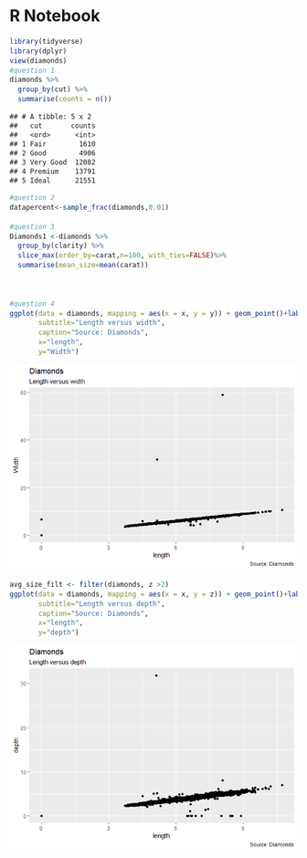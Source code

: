 R Notebook
================

``` r
library(tidyverse)
library(dplyr)
view(diamonds)
#question 1
diamonds %>% 
  group_by(cut) %>%
  summarise(counts = n())
```

    ## # A tibble: 5 x 2
    ##   cut       counts
    ##   <ord>      <int>
    ## 1 Fair        1610
    ## 2 Good        4906
    ## 3 Very Good  12082
    ## 4 Premium    13791
    ## 5 Ideal      21551

``` r
#question 2
datapercent<-sample_frac(diamonds,0.01)

#question 3
Diamonds1 <-diamonds %>%
  group_by(clarity) %>%
  slice_max(order_by=carat,n=100, with_ties=FALSE)%>%
  summarise(mean_size=mean(carat))
  
  

#question 4
ggplot(data = diamonds, mapping = aes(x = x, y = y)) + geom_point()+labs(title="Diamonds", 
       subtitle="Length versus width",
       caption="Source: Diamonds",
       x="length",
       y="Width")
```

![](R_Hw5_files/figure-gfm/unnamed-chunk-1-1.png)<!-- -->

``` r
avg_size_filt <- filter(diamonds, z >2)
ggplot(data = diamonds, mapping = aes(x = x, y = z)) + geom_point()+labs(title="Diamonds", 
       subtitle="Length versus depth",
       caption="Source: Diamonds",
       x="length",
       y="depth")  
```

![](R_Hw5_files/figure-gfm/unnamed-chunk-1-2.png)<!-- -->
